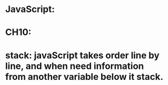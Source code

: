 # JavaScript:
# CH10:
# stack: javaScript takes order line by line, and when need information from another variable below it stack.
